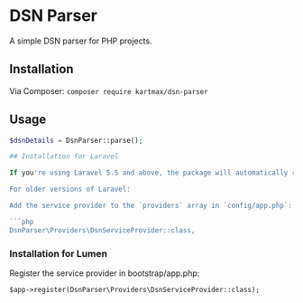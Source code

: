 # DSN Parser

A simple DSN parser for PHP projects.

## Installation

Via Composer:
    `composer require kartmax/dsn-parser`

## Usage

```php
$dsnDetails = DsnParser::parse();

## Installation for Laravel

If you're using Laravel 5.5 and above, the package will automatically register its service provider.

For older versions of Laravel:

Add the service provider to the `providers` array in `config/app.php`:

```php
DsnParser\Providers\DsnServiceProvider::class,
```

### Installation for Lumen
Register the service provider in bootstrap/app.php:

`$app->register(DsnParser\Providers\DsnServiceProvider::class);
`
